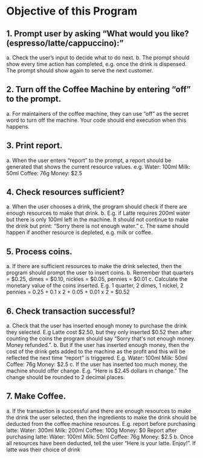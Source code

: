 # Objective of this Program

## 1. Prompt user by asking “What would you like? (espresso/latte/cappuccino):”
a. Check the user’s input to decide what to do next.
b. The prompt should show every time action has completed, e.g. once the drink is
dispensed. The prompt should show again to serve the next customer.
## 2. Turn off the Coffee Machine by entering “off” to the prompt.
a. For maintainers of the coffee machine, they can use “off” as the secret word to turn off
the machine. Your code should end execution when this happens.
## 3. Print report.
a. When the user enters “report” to the prompt, a report should be generated that shows
the current resource values. e.g.
Water: 100ml
Milk: 50ml
Coffee: 76g
Money: $2.5
## 4. Check resources sufficient?
a. When the user chooses a drink, the program should check if there are enough
resources to make that drink.
b. E.g. if Latte requires 200ml water but there is only 100ml left in the machine. It should
not continue to make the drink but print: “Sorry there is not enough water.”
c. The same should happen if another resource is depleted, e.g. milk or coffee.
## 5. Process coins.
a. If there are sufficient resources to make the drink selected, then the program should
prompt the user to insert coins.
b. Remember that quarters = $0.25, dimes = $0.10, nickles = $0.05, pennies = $0.01
c. Calculate the monetary value of the coins inserted. E.g. 1 quarter, 2 dimes, 1 nickel, 2
pennies = 0.25 + 0.1 x 2 + 0.05 + 0.01 x 2 = $0.52
## 6. Check transaction successful?
a. Check that the user has inserted enough money to purchase the drink they selected.
E.g Latte cost $2.50, but they only inserted $0.52 then after counting the coins the
program should say “Sorry that's not enough money. Money refunded.”.
b. But if the user has inserted enough money, then the cost of the drink gets added to the
machine as the profit and this will be reflected the next time “report” is triggered. E.g.
Water: 100ml
Milk: 50ml
Coffee: 76g
Money: $2.5
c. If the user has inserted too much money, the machine should offer change.
E.g. “Here is $2.45 dollars in change.” The change should be rounded to 2 decimal
places.
## 7. Make Coffee.
a. If the transaction is successful and there are enough resources to make the drink the
user selected, then the ingredients to make the drink should be deducted from the
coffee machine resources.
E.g. report before purchasing latte:
Water: 300ml
Milk: 200ml
Coffee: 100g
Money: $0
Report after purchasing latte:
Water: 100ml
Milk: 50ml
Coffee: 76g
Money: $2.5
b. Once all resources have been deducted, tell the user “Here is your latte. Enjoy!”. If
latte was their choice of drink
